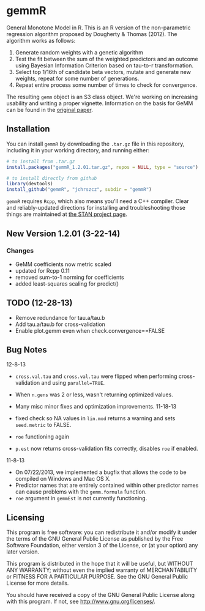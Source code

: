 gemmR
=====

General Monotone Model in R. This is an R version of the non-parametric regression algorithm proposed by Dougherty & Thomas (2012). The algorithm works as follows:

1. Generate random weights with a genetic algorithm
2. Test the fit between the sum of the weighted predictors and an outcome using Bayesian Information Criterion based on tau-to-r transformation.
3. Select top 1/16th of candidate beta vectors, mutate and generate new weights, repeat for some number of generations.
4. Repeat entire process some number of times to check for convergence.

The resulting `gemm` object is an S3 class object. We're working on increasing usability and writing a proper vignette. Information on the basis for GeMM can be found in the [original paper](http://www.bsos.umd.edu/psyc/dougherty/pdf%20articles/DoughertyThomas2012Rev.pdf).

Installation
-----

You can install `gemmR` by downloading the `.tar.gz` file in this repository, including it in your working directory, and running either:


```r
# to install from .tar.gz
install.packages("gemmR_1.2.01.tar.gz", repos = NULL, type = "source")

# to install directly from github
library(devtools)
install_github("gemmR", "jchrszcz", subdir = "gemmR")
```


`gemmR` requires `Rcpp`, which also means you'll need a C++ compiler. Clear and reliably-updated directions for installing and troubleshooting those things are maintained at [the STAN project page](https://github.com/stan-dev/rstan/wiki/RStan-Getting-Started#prerequisites).

New Version 1.2.01 (3-22-14)
------
### Changes
* GeMM coefficients now metric scaled
* updated for Rcpp 0.11
* removed sum-to-1 norming for coefficients
* added least-squares scaling for predict()

TODO (12-28-13)
------
* Remove redundance for tau.a/tau.b
* Add tau.a/tau.b for cross-validation
* Enable plot.gemm even when check.convergence==FALSE

Bug Notes
-----

12-8-13

* ```cross.val.tau``` and ```cross.val.tau``` were flipped when performing cross-validation and using ```parallel=TRUE```.
* When ```n.gens``` was 2 or less, wasn't returning optimized values.
* Many misc minor fixes and optimization improvements.
11-18-13

* fixed check so NA values in `lin.mod` returns a warning and sets `seed.metric` to FALSE.
* `roe` functioning again
* `p.est` now returns cross-validation fits correctly, disables `roe` if enabled.

11-8-13

*  On 07/22/2013, we implemented a bugfix that allows the code to be compiled on Windows and Mac OS X.
*  Predictor names that are entirely contained within other predictor names can cause problems with the `gemm.formula` function.
* `roe` argument in `gemmEst` is not currently functioning.


Licensing
-----

This program is free software: you can redistribute it and/or modify it under the terms of the GNU General Public License as published by the Free Software Foundation, either version 3 of the License, or (at your option) any later version.

This program is distributed in the hope that it will be useful, but WITHOUT ANY WARRANTY; without even the implied warranty of MERCHANTABILITY or FITNESS FOR A PARTICULAR PURPOSE.  See the GNU General Public License for more details.

You should have received a copy of the GNU General Public License along with this program.  If not, see <http://www.gnu.org/licenses/>.
